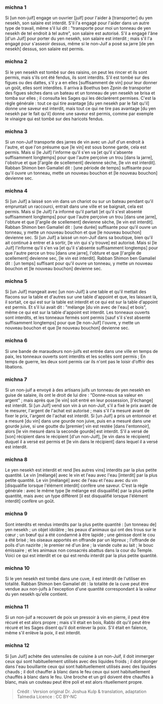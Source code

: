 
### michna 1
Si [un non-juif] engage un ouvrier [juif] pour l'aider à [transporter] du yen nesekh, son salaire est interdit. S'il l'a engagé pour l'aider dans un autre type de travail, même s'il lui dit : "transporte pour moi un tonneau de yen nesekh de tel endroit à tel autre", son salaire est autorisé. S'il a engagé l'âne [d'un Juif] pour porter du yen nesekh, son salaire est interdit ; mais s'il l'a engagé pour s'asseoir dessus, même si le non-Juif a posé sa jarre [de yen nesekh] dessus, son salaire est permis.

### michna 2
Si le yen nesekh est tombé sur des raisins, on peut les rincer et ils sont permis, mais s'ils ont été fendus, ils sont interdits. S'il est tombé sur des figues ou des dattes, s'il y a en elles [suffisamment de vin] pour leur donner un goût, elles sont interdites. Il arriva à Boethus ben Zpnin de transporter des figues sèches dans un bateau et un tonneau de yen nesekh se brisa et tomba sur elles ; il consulta les Sages qui les déclarèrent permises. C'est la règle générale : tout ce qui tire avantage [du yen nesekh par le fait qu'il] donne une saveur est interdit, mais tout ce qui ne tire pas avantage [du yen nesekh par le fait qu'il] donne une saveur est permis, comme par exemple le vinaigre qui est tombé sur des haricots fendus.

### michna 3
Si un non-Juif transporte des jarres de vin avec un Juif d'un endroit à l'autre, et que l'on présume que [le vin] est sous bonne garde, cela est permis. Mais si [le Juif] l'informe qu'il s'en va [et qu'il s'absente suffisamment longtemps] pour que l'autre perçoive un trou [dans la jarre], l'obstrue et que [l'argile de scellement] devienne sèche, [le vin est interdit]. Rabban Shimon ben Gamaliel dit : [une période de temps] suffisante pour qu'il ouvre un tonneau, mette un nouveau bouchon et [le nouveau bouchon] devienne sec.

### michna 4
Si [un Juif] a laissé son vin dans un chariot ou sur un bateau pendant qu'il empruntait un raccourci, entrait dans une ville et se baignait, cela est permis. Mais si [le Juif] l'a informé qu'il partait [et qu'il s'est absenté suffisamment longtemps] pour que l'autre perçoive un trou [dans une jarre], l'obture et que [l'argile de scellement] devienne sèche, [le vin est interdit]. Rabban Shimon ben Gamaliel dit : [une durée] suffisante pour qu'il ouvre un tonneau, y mette un nouveau bouchon et que [le nouveau bouchon] devienne sec. Si [un Juif] a laissé un non-Juif dans sa boutique, bien qu'il ait continué à entrer et à sortir, [le vin qui s'y trouve] est autorisé. Mais si [le Juif] l'informe qu'il s'en va [et qu'il s'absente suffisamment longtemps] pour que l'autre perce un trou [dans une jarre], l'obture et que [l'argile de scellement] devienne sec, [le vin est interdit]. Rabban Shimon ben Gamaliel dit : [un temps] suffisant pour qu'il ouvre un tonneau, y mette un nouveau bouchon et [le nouveau bouchon] devienne sec.

### michna 5
Si [un Juif] mangeait avec [un non-Juif] à une table et qu'il mettait des flacons sur la table et d'autres sur une table d'appoint et que, les laissant là, il sortait, ce qui est sur la table est interdit et ce qui est sur la table d'appoint est permis. Et s'il lui avait dit : "mélange [du vin avec de l'eau] et bois", même ce qui est sur la table d'appoint est interdit. Les tonneaux ouverts sont interdits, et les tonneaux fermés sont permis [sauf s'il s'est absenté suffisamment longtemps] pour que [le non-Juif] l'ouvre, y mette un nouveau bouchon et que [le nouveau bouchon] devienne sec.

### michna 6
Si une bande de maraudeurs non-juifs est entrée dans une ville en temps de paix, les tonneaux ouverts sont interdits et les scellés sont permis ; En temps de guerre, les deux sont permis car ils n'ont pas le loisir d'offrir des libations.

### michna 7
Si un non-juif a envoyé à des artisans juifs un tonneau de yen nesekh en guise de salaire, ils ont le droit de lui dire : "Donne-nous sa valeur en argent" ; mais après que [le vin] soit entré en leur possession, [l'échange] est interdit. Si [un Juif] vend son vin à un non-Juif, s'il a fixé le prix avant de le mesurer, l'argent de l'achat est autorisé ; mais s'il l'a mesuré avant de fixer le prix, l'argent de l'achat est interdit. Si [un Juif] a pris un entonnoir et a mesuré [du vin] dans une gourde non juive, puis en a mesuré dans une gourde juive, si une goutte du [premier] vin est restée [dans l'entonnoir], alors [le vin mesuré dans la seconde gourde] est interdit. S'il a versé de [son] récipient dans le récipient [d'un non-Juif], [le vin dans le récipient] duquel il a versé est permis et [le vin dans le récipient] dans lequel il a versé est interdit.

### michna 8
Le yen nesekh est interdit et rend [les autres vins] interdits par la plus petite quantité. Le vin [mélangé] avec le vin et l'eau avec l'eau [interdit] par la plus petite quantité. Le vin [mélangé] avec de l'eau et l'eau avec du vin [disqualifie lorsque l'élément interdit] confère une saveur. C'est la règle générale : avec le même type [le mélange est disqualifié] par la plus petite quantité, mais avec un type différent [il est disqualifié lorsque l'élément interdit] confère un goût.

### michna 9
Sont interdits et rendus interdits par la plus petite quantité : [un tonneau de] yen nesekh ; un objet idolâtre ; les peaux d'animaux qui ont des trous sur le cœur ; un bœuf qui a été condamné à être lapidé ; une génisse dont le cou a été brisé ; les oiseaux apportés en offrande par un lépreux ; l'offrande de poils d'un nazirite ; le premier né d'un âne ; la viande cuite au lait ; le bouc émissaire ; et les animaux non consacrés abattus dans la cour du Temple. Voici ce qui est interdit et ce qui est rendu interdit par la plus petite quantité.

### michna 10
Si le yen nesekh est tombé dans une cuve, il est interdit de l'utiliser en totalité. Rabban Shimon ben Gamaliel dit : la totalité de la cuve peut être vendue aux non-juifs à l'exception d'une quantité correspondant à la valeur du yen nesekh qu'elle contient.

### michna 11
Si un non-juif a recouvert de poix un pressoir à vin en pierre, il peut être récuré et est alors propre ; mais s'il était en bois, Rabbi dit qu'il peut être récuré et les Sages disent qu'il doit enlever la poix. S'il était en faïence, même s'il enlève la poix, il est interdit.

### michna 12
Si [un Juif] achète des ustensiles de cuisine à un non-Juif, il doit immerger ceux qui sont habituellement utilisés avec des liquides froids ; il doit plonger dans l'eau bouillante ceux qui sont habituellement utilisés avec des liquides chauds ; il doit chauffer à blanc dans le feu ceux qui sont habituellement chauffés à blanc dans le feu. Une broche et un gril doivent être chauffés à blanc, mais un couteau peut être poli et est alors rituellement propre.

>Crédit : Version original Dr. Joshua Kulp & translation, adaptation Talmedia
>Licence : CC BY-NC